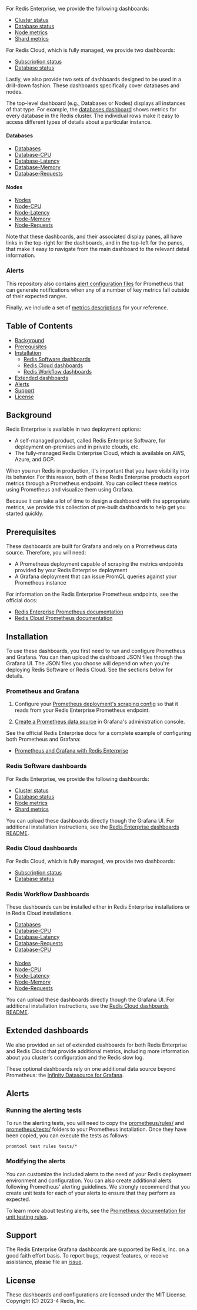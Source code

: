 
For Redis Enterprise, we provide the following dashboards:
* [Cluster status](software/basic/redis-software-cluster-dashboard_v7-9.json)
* [Database status](software/basic/redis-software-database-dashboard_v7-9.json)
* [Node metrics](software/basic/redis-software-node-dashboard_v7-9.json)
* [Shard metrics](software/basic/redis-software-shard-dashboard_v7-9.json)

For Redis Cloud, which is fully managed, we provide two dashboards:
* [Subscription status](cloud/basic/redis-cloud-subscription-dashboard_v7-9.json)
* [Database status](cloud/basic/redis-cloud-database-dashboard_v7-9.json)

Lastly, we also provide two sets of dashboards designed to be used in a drill-down fashion. These dashboards specifically cover 
databases and nodes.

The top-level dashboard (e.g., Databases or Nodes) displays all instances of that type. For example, the [databases dashboard](workflow/databases/redis-software-cluster-databases_v7-9.json) shows metrics for every database in the Redis cluster. The individual rows make it easy to access different types of 
details about a particular instance.
#### Databases
* [Databases](workflow/databases/redis-software-cluster-databases_v7-9.json)
* [Database-CPU](workflow/databases/redis-software-cluster-database-cpu_v7-9.json)
* [Database-Latency](workflow/databases/redis-software-cluster-database-latency_v7-9.json)
* [Database-Memory](workflow/databases/redis-software-cluster-database-memory_v7-9.json)
* [Database-Requests](workflow/databases/redis-software-cluster-database-requests_v7-9.json)

#### Nodes
* [Nodes](workflow/nodes/redis-software-cluster-nodes_v7-9.json)
* [Node-CPU](workflow/nodes/redis-software-cluster-node-cpu_v7-9.json)
* [Node-Latency](workflow/nodes/redis-software-cluster-node-latency_v7-9.json)
* [Node-Memory](workflow/nodes/redis-software-cluster-node-memory_v7-9.json)
* [Node-Requests](workflow/nodes/redis-software-cluster-node-requests_v7-9.json)

Note that these dashboards, and their associated display panes, all have links in the top-right for the dashboards, and in the top-left for the 
panes, that make it easy to navigate from the main dashboard to the relevant detail information.

### Alerts
This repository also contains [alert configuration files](prometheus/rules/alerts.yml) for Prometheus that can generate notifications when any of a number of 
key metrics fall outside of their expected ranges.

Finally, we include a set of [metrics descriptions](metrics) for your reference.

## Table of Contents

* [Background](#background)
* [Prerequisites](#prerequisites)
* [Installation](#installation)
   - [Redis Software dashboards](#redis-software-dashboards)
   - [Redis Cloud dashboards](#redis-cloud-dashboards)
   - [Redis Workflow dashboards](#redis-workflow-dashboards)
* [Extended dashboards](#extended-dashboards)
* [Alerts](#alerts)
* [Support](#support)
* [License](#license)

## Background

Redis Enterprise is available in two deployment options:
* A self-managed product, called Redis Enterprise Software, for deployment on-premises and in private clouds, etc.
* The fully-managed Redis Enterprise Cloud, which is available on AWS, Azure, and GCP.

When you run Redis in production, it's important that you have visibility into its behavior.
For this reason, both of these Redis Enterprise products export metrics through a Prometheus endpoint.
You can collect these metrics using Prometheus and visualize them using Grafana.

Because it can take a lot of time to design a dashboard with the appropriate metrics, we provide
this collection of pre-built dashboards to help get you started quickly.

## Prerequisites

These dashboards are built for Grafana and rely on a Prometheus data source. Therefore, you will need:

* A Prometheus deployment capable of scraping the metrics endpoints provided by your Redis Enterprise deployment
* A Grafana deployment that can issue PromQL queries against your Prometheus instance

For information on the Redis Enterprise Prometheus endpoints, see the official docs:
* [Redis Enterprise Prometheus documentation](https://docs.redis.com/latest/rs/clusters/monitoring/prometheus-integration/)
* [Redis Cloud Prometheus documentation](https://docs.redis.com/latest/rc/cloud-integrations/prometheus-integration/)

## Installation

To use these dashboards, you first need to run and configure Prometheus and Grafana.
You can then upload the dashboard JSON files through the Grafana UI. The JSON files
you choose will depend on when you're deploying Redis Software or Redis Cloud.
See the sections below for details.

### Prometheus and Grafana

1. Configure your [Prometheus deployment's scraping config](https://prometheus.io/docs/prometheus/latest/configuration/configuration/#scrape_config) 
so that it reads from your Redis Enterprise Prometheus endpoint.

2. [Create a Prometheus data source](https://grafana.com/docs/grafana/v8.5/datasources/add-a-data-source/) in Grafana's administration console.

See the official Redis Enterprise docs for a complete example of configuring both Prometheus and Grafana:

* [Prometheus and Grafana with Redis Enterprise](https://docs.redis.com/latest/rs/clusters/monitoring/prometheus-integration/)

### Redis Software dashboards

For Redis Enterprise, we provide the following dashboards:
* [Cluster status](software/basic/redis-software-cluster-dashboard_v7-9.json)
* [Database status](software/basic/redis-software-database-dashboard_v7-9.json)
* [Node metrics](software/basic/redis-software-node-dashboard_v7-9.json)
* [Shard metrics](software/basic/redis-software-shard-dashboard_v7-9.json)

You can upload these dashboards directly though the Grafana UI. For additional installation instructions, see the [Redis Enterprise dashboards 
README](software/README-SOFTWARE.md).

### Redis Cloud dashboards

For Redis Cloud, which is fully managed, we provide two dashboards:
* [Subscription status](cloud/basic/redis-cloud-subscription-dashboard_v7-9.json)
* [Database status](cloud/basic/redis-cloud-database-dashboard_v7-9.json)

### Redis Workflow Dashboards

These dashboards can be installed either in Redis Enterprise installations or in Redis Cloud installations. 

* [Databases](workflow/databases/redis-software-cluster-databases_v7-9.json)
* [Database-CPU](workflow/databases/redis-software-cluster-database-cpu_v7-9.json)
* [Database-Latency](workflow/databases/redis-software-cluster-database-latency_v7-9.json)
* [Database-Requests](workflow/databases/redis-software-cluster-database-requests_v7-9.json)
* [Database-CPU](workflow/databases/redis-software-cluster-database-cpu_v7-9.json)
####
* [Nodes](workflow/nodes/redis-software-cluster-nodes_v7-9.json)
* [Node-CPU](workflow/nodes/redis-software-cluster-node-cpu_v7-9.json)
* [Node-Latency](workflow/nodes/redis-software-cluster-node-latency_v7-9.json)
* [Node-Memory](workflow/nodes/redis-software-cluster-node-memory_v7-9.json)
* [Node-Requests](workflow/nodes/redis-software-cluster-node-requests_v7-9.json)

You can upload these dashboards directly though the Grafana UI. For additional installation instructions, see the [Redis Cloud dashboards 
README](cloud/README-CLOUD.md).

## Extended dashboards

We also provided an set of extended dashboards for both Redis Enterprise and Redis Cloud that provide additional metrics, including more information 
about you cluster's configuration and the Redis slow log.

These optional dashboards rely on one additional data source beyond Prometheus: the [Infinity Datasource for 
Grafana](https://grafana.com/grafana/plugins/yesoreyeram-infinity-datasource/).

## Alerts

### Running the alerting tests

To run the alerting tests, you will need to copy the [prometheus/rules/](rules) and [prometheus/tests/](tests) folders to your Prometheus installation. Once they have been 
copied,
you can execute the tests as follows:

```
promtool test rules tests/*
```

### Modifying the alerts

You can customize the included alerts to the need of your Redis deployment environment and configuration. You can also create additional alerts 
following Prometheus' alerting guidelines. We strongly recommend that you create unit tests for each of your alerts to ensure that they perform as 
expected.

To learn more about testing alerts, see the [Prometheus documentation for unit testing 
rules](https://prometheus.io/docs/prometheus/latest/configuration/unit_testing_rules/).

## Support

The Redis Enterprise Grafana dashboards are supported by Redis, Inc. on a good faith effort basis. To report bugs, request features, or receive 
assistance, please file an [issue](https://github.com/redis-field-engineering/redis-enterprise-grafana-issues).

## License

These dashboards and configurations are licensed under the MIT License. Copyright (C) 2023-4 Redis, Inc.
